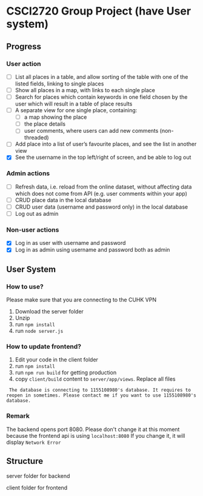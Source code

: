 # CSCI2720 Group Project (have User system)

## Progress
### User action

 - [ ] List all places in a table, and allow sorting of the table with one of the listed fields, linking to single places
 - [ ] Show all places in a map, with links to each single place
 - [ ] Search for places which contain keywords in one field chosen by the user which will result in a table of place results
 - [ ] A separate view for one single place, containing:
	 - [ ] a map showing the place
	 - [ ] the place details
	 - [ ] user comments, where users can add new comments (non-threaded)
- [ ] Add place into a list of user’s favourite places, and see the list in another view
- [x] See the username in the top left/right of screen, and be able to log out

### Admin actions

 - [ ] Refresh data, i.e. reload from the online dataset, without affecting data which does not come from API (e.g. user comments within your app)
 - [ ] CRUD place data in the local database
 - [ ] CRUD user data (username and password only) in the local database
 - [ ] Log out as admin

### Non-user actions

 - [x] Log in as user with username and password
 - [x] Log in as admin using username and password both as admin

## User System

### How to use?

Please make sure that you are connecting to the CUHK VPN
1. Download the server folder
2. Unzip
3. run `npm install`
4. run `node server.js`

### How to update frontend?

1. Edit your code in the client folder
2. run `npm install`
3. run `npm run build` for getting production
4. copy `client/build` content to `server/app/views`. Replace all files

` The database is connecting to 1155108980's database. It requires to reopen in sometimes. Please contact me if you want to use 1155108980's database.`

### Remark

The backend opens port 8080. Please don't change it at this moment because the frontend api is using `localhost:8080`
If you change it, it will display `Network Error`


## Structure
server folder for backend

client folder for frontend
